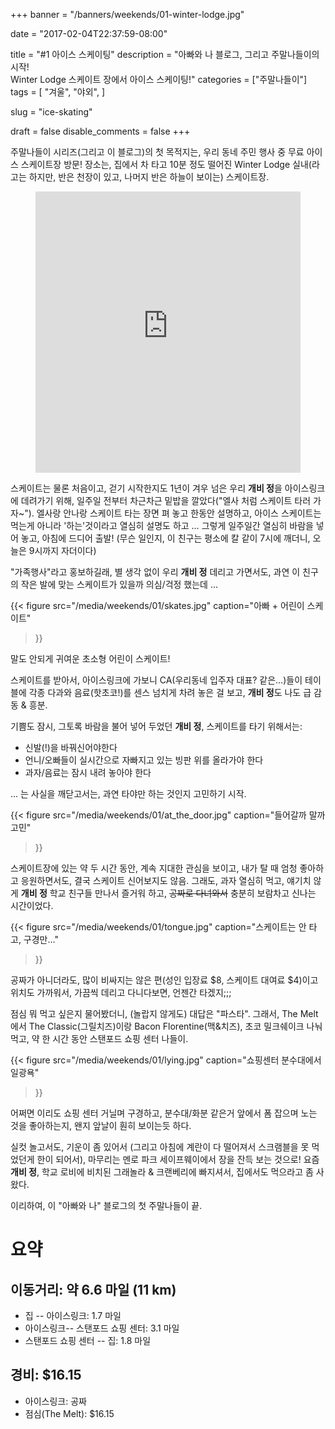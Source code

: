 +++
banner = "/banners/weekends/01-winter-lodge.jpg"

date = "2017-02-04T22:37:59-08:00"

title = "#1 아이스 스케이팅"
description = "아빠와 나 블로그, 그리고 주말나들이의 시작! \
  Winter Lodge 스케이트 장에서 아이스 스케이팅!"
categories = ["주말나들이"]
tags = [
  "겨울",
  "야외",
]

slug = "ice-skating"

draft = false
disable_comments = false
+++

주말나들이 시리즈(그리고 이 블로그)의 첫 목적지는, 우리 동네 주민 행사 중
무료 아이스 스케이트장 방문!
장소는, 집에서 차 타고 10분 정도 떨어진 Winter Lodge 실내(라고는 하지만,
반은 천장이 있고, 나머지 반은 하늘이 보이는) 스케이트장.

<figure>
<iframe
src="https://www.google.com/maps/embed?pb=!1m18!1m12!1m3!1d3168.234557802666!2d-122.12705098431923!3d37.43156333960341!2m3!1f0!2f0!3f0!3m2!1i1024!2i768!4f13.1!3m3!1m2!1s0x808fba577e309dc5%3A0x9dce5588a7eaa5ad!2sWinter+Lodge!5e0!3m2!1sen!2sus!4v1486279423887"
width="100%" height="450" frameborder="0" style="border:0"
allowfullscreen></iframe>
</figure>

스케이트는 물론 처음이고, 걷기 시작한지도 1년이 겨우 넘은 우리 **개비 정**을
아이스링크에 데려가기 위해, 일주일 전부터 차근차근 밑밥을 깔았다("엘사 처럼
스케이트 타러 가자~"). 엘사랑 안나랑 스케이트 타는 장면 펴 놓고 한동안
설명하고, 아이스 스케이트는 먹는게 아니라 '하는'것이라고 열심히 설명도 하고 …
그렇게 일주일간 열심히 바람을 넣어 놓고, 아침에 드디어 출발! (무슨 일인지,
이 친구는 평소에 칼 같이 7시에 깨더니, 오늘은 9시까지 자더이다)

"가족행사"라고 홍보하길래, 별 생각 없이 우리 **개비 정** 데리고 가면서도,
과연 이 친구의 작은 발에 맞는 스케이트가 있을까 의심/걱정 했는데 …

{{< figure
  src="/media/weekends/01/skates.jpg"
  caption="아빠 + 어린이 스케이트"
>}}

말도 안되게 귀여운 초소형 어린이 스케이트!

스케이트를 받아서, 아이스링크에 가보니 CA(우리동네 입주자 대표? 같은…)들이
테이블에 각종 다과와 음료(핫초코!)를 센스 넘치게 차려 놓은 걸 보고, **개비
정**도 나도 급 감동 & 흥분.

기쁨도 잠시, 그토록 바람을 불어 넣어 두었던 **개비 정**, 스케이트를 타기
위해서는:

* 신발(!)을 바꿔신어야한다
* 언니/오빠들이 실시간으로 자빠지고 있는 빙판 위를 올라가야 한다
* 과자/음료는 잠시 내려 놓아야 한다

… 는 사실을 깨닫고서는, 과연 타야만 하는 것인지 고민하기 시작.

{{< figure
  src="/media/weekends/01/at_the_door.jpg"
  caption="들어갈까 말까 고민"
>}}

스케이트장에 있는 약 두 시간 동안, 계속 지대한 관심을 보이고, 내가
탈 때 엄청 좋아하고 응원하면서도, 결국 스케이트 신어보지도 않음.
그래도, 과자 열심히 먹고, 얘기치 않게 **개비 정** 학교 친구들 만나서 즐거워
하고, ~~공짜로 다녀와서~~ 충분히 보람차고 신나는 시간이었다.

{{< figure
  src="/media/weekends/01/tongue.jpg"
  caption="스케이트는 안 타고, 구경만…"
>}}

공짜가 아니더라도, 많이 비싸지는 않은 편(성인 입장료 $8, 스케이트 대여료
$4)이고 위치도 가까워서, 가끔씩 데리고 다니다보면, 언젠간 타겠지;;;

점심 뭐 먹고 싶은지 물어봤더니, (놀랍지 않게도) 대답은 "파스타".
그래서, The Melt에서 The Classic(그릴치즈)이랑 Bacon Florentine(맥&치즈),
초코 밀크쉐이크 나눠 먹고, 약 한 시간 동안 스탠포드 쇼핑 센터 나들이.

{{< figure
  src="/media/weekends/01/lying.jpg"
  caption="쇼핑센터 분수대에서 일광욕"
>}}

어쩌면 이리도 쇼핑 센터 거닐며 구경하고, 분수대/화분 같은거 앞에서 폼 잡으며
노는 것을 좋아하는지, 왠지 앞날이 훤히 보이는듯 하다.

실컷 놀고서도, 기운이 좀 있어서 (그리고 아침에 계란이 다 떨어져서 스크램블을
못 먹었던게 한이 되어서), 마무리는 멘로 파크 세이프웨이에서 장을 잔득 보는
것으로! 요즘 **개비 정**, 학교 로비에 비치된 그래놀라 & 크랜베리에 빠지셔서,
집에서도 먹으라고 좀 사왔다.

이리하여, 이 "아빠와 나" 블로그의 첫 주말나들이 끝.

# 요약

## 이동거리: 약 6.6 마일 (11 km)

- 집 -- 아이스링크: 1.7 마일
- 아이스링크-- 스탠포드 쇼핑 센터: 3.1 마일
- 스탠포드 쇼핑 센터 -- 집: 1.8 마일

## 경비: $16.15

- 아이스링크: 공짜
- 점심(The Melt): $16.15
